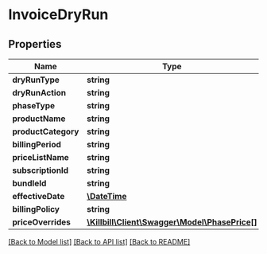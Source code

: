 # InvoiceDryRun

## Properties
Name | Type | Description | Notes
------------ | ------------- | ------------- | -------------
**dryRunType** | **string** |  | [optional] 
**dryRunAction** | **string** |  | [optional] 
**phaseType** | **string** |  | [optional] 
**productName** | **string** |  | [optional] 
**productCategory** | **string** |  | [optional] 
**billingPeriod** | **string** |  | [optional] 
**priceListName** | **string** |  | [optional] 
**subscriptionId** | **string** |  | [optional] 
**bundleId** | **string** |  | [optional] 
**effectiveDate** | [**\DateTime**](\DateTime.md) |  | [optional] 
**billingPolicy** | **string** |  | [optional] 
**priceOverrides** | [**\Killbill\Client\Swagger\Model\PhasePrice[]**](PhasePrice.md) |  | [optional] 

[[Back to Model list]](../../README.md#documentation-for-models) [[Back to API list]](../../README.md#documentation-for-api-endpoints) [[Back to README]](../../README.md)

